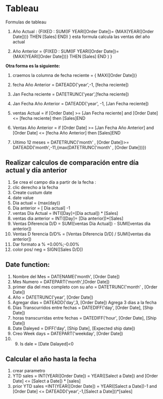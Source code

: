 # Tableau

Formulas de tableau
1. Año Actual : {FIXED : SUM(IF YEAR([Order Date])= {MAX(YEAR([Order Date]))} THEN [Sales] END) } esta formula calcula las ventas del año actual

2. Año Anterior = {FIXED : SUM(IF YEAR([Order Date])= {MAX(YEAR([Order Date]))} THEN [Sales] END ) }  

**Otra forma es la siguiente:**  
   1. craemos la columna de fecha reciente = { MAX([Order Date])}
   2. fecha Año Anterior = DATEADD('year',-1, [fecha reciente])
   3. Jan Fecha reciente = DATETRUNC('year',[fecha reciente])
   4. Jan Fecha Año Anterior = DATEADD('year', -1, [Jan Fecha reciente])
   5. ventas Actual = if  [Order Date] >= [Jan Fecha reciente]  and [Order Date] <= [fecha reciente] then [Sales]END
   6. Ventas Año Anterior = if  [Order Date] >= [Jan Fecha Año Anterior] and [Order Date] <= [fecha Año Anterior] then [Sales]END


3. Ultimo 12 meses = DATETRUNC('month' , [Order Date])>= DATEADD('month',-11,{max(DATETRUNC('month' , [Order Date]))})


## Realizar calculos de comparación entre día actual y día anterior

1. Se crea el campo día a partir de la fecha : 
  1. clic derecho  a la fecha
  2. Create custum date
  3. date value
  4. Dia actual = {max(day)}
  5. Dia anterior = [ Dia actual] -1
  6. ventas Dia Actual = INT([Day]=[Dia actual]) * [Sales]
  7. ventas dia anterior = INT([Day]= [Dia anterior])*[Sales]
  8. Ventas Diferencia D/D = SUM([ventas Dia Actual]) - SUM([ventas dia anterior])
  9. Ventas D ferencia D/D% = [Ventas Diferencia D/D] / SUM([ventas dia anterior])
  10. Dar formato a % +0.00%;-0.00%
  11. color pos/ neg = SIGN([Sales D/D]) 

## Date function:
1.  Nombre del Mes = DATENAME('month', [Order Date])
2.  Mes Numero = DATEPART('month',[Order Date])
3.  primer dia del mes completo con su año = DATETRUNC('month'    , [Order Date])
4.  Año = DATETRUNC('year', [Order Date])
5. Agregar dias = DATEADD('day',3, [Order Date]) Agrega 3 dias a la fecha
6. Dias Transcurridos entre fechas = DATEDIFF('day', [Order Date], [Ship Date])
7. horas transcurridas entre fechas = DATEDIFF('hour', [Order Date], [Ship Date])
8. Date Daleyed = DIFF('day', [Ship Date], [Expected ship date])
9. Creo Week days  = DATEPART('weekday', [Order Date])
10. 9. Is dale = [Date Dalayed]<0


## Calcular el año hasta la fecha
1. crear parametro
2. YTD sales = INT(YEAR([Order Date]) = YEAR([Salect a Date]) and [Order Date] <=  [Salect a Date]) * [sales]
3. prior YTD sales =INT(YEAR([Order Date]) = YEAR([Salect a Date])-1 and [Order Date] <=  DATEADD('year',-1,[Salect a Date]))*[sales]



  
  
 
  
